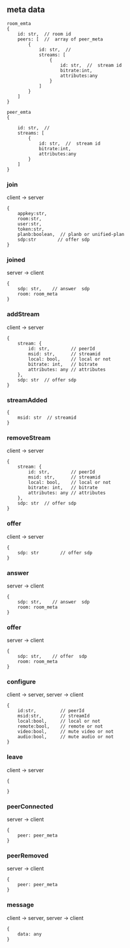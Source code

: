 

## meta data  


```
room_emta
{
    id: str,  // room id
    peers: [  //  array of peer_meta
        {
            id: str,  // 
            streams: [
                {
                    id: str,  //  stream id
                    bitrate:int, 
                    attributes:any 
                }
            ]
        }
    ]
}

```


```
peer_emta
{

    id: str,  // 
    streams: [
        {
            id: str,  //  stream id
            bitrate:int, 
            attributes:any 
        }
    ]
}

```




###  join

client -> server


```
{
    appkey:str,
    room:str,
    user:str,
    token:str,
    planb:boolean,  // planb or unified-plan
    sdp:str        // offer sdp
}
```


### joined  

server -> client 

```
{
    sdp: str,    // answer  sdp 
    room: room_meta
}

```

### addStream

client -> server 

```
{
    stream: {
        id: str,        // peerId
        msid: str,      // streamid 
        local: bool,    // local or not 
        bitrate: int,   // bitrate
        attributes: any // attributes
    },
    sdp: str  // offer sdp 
}

```


### streamAdded

```
{
    msid: str  // streamid 
}

```


### removeStream

client -> server 

```
{
    stream: {
        id: str,        // peerId
        msid: str,      // streamid 
        local: bool,    // local or not 
        bitrate: int,   // bitrate
        attributes: any // attributes
    },
    sdp: str  // offer sdp 
}
```


### offer 

client -> server

```
{
    sdp: str        // offer sdp 
}
```


### answer 

server -> client 

```
{
    sdp: str,    // answer  sdp 
    room: room_meta
}
```


### offer 

server -> client 

```
{
    sdp: str,    // offer  sdp 
    room: room_meta
}
```


### configure

client -> server,  server -> client 

```
{
    id:str,         // peerId
    msid:str,       // streamId
    local:bool,     // local or not
    remote:bool,    // remote or not
    video:bool,     // mute video or not
    audio:bool,     // mute audio or not 
}
```


### leave

client -> server

```
{

}
```


### peerConnected

server -> client 

```
{
    peer: peer_meta
}
```


### peerRemoved

server -> client 

```
{
    peer: peer_meta
}
```


### message

client -> server,  server -> client 

```
{
    data: any
}
```

